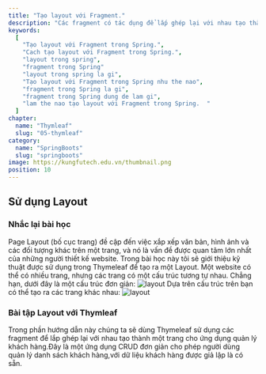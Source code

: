 ```yaml
---
title: "Tạo layout với Fragment."
description: "Các fragment có tác dụng để lắp ghép lại với nhau tạo thành một trang."
keywords:
  [
    "Tạo layout với Fragment trong Spring.",
    "Cach tạo layout với Fragment trong Spring.",
    "layout trong spring",
    "fragment trong Spring"
    "layout trong spring la gi",
    "Tạo layout với Fragment trong Spring nhu the nao",
    "fragment trong Spring la gi",
    "fragment trong Spring dung de lam gi",
    "lam the nao tạo layout với Fragment trong Spring.  "
  ]
chapter:
  name: "Thymleaf"
  slug: "05-thymleaf"
category:
  name: "SpringBoots"
  slug: "springboots"
image: https://kungfutech.edu.vn/thumbnail.png
position: 10
---
```

## Sử dụng Layout

### Nhắc lại bài học
Page Layout (bố cục trang) đề cập đến việc xắp xếp văn bản, hình ảnh và các đối tượng khác trên một trang, và nó là vấn đề được quan tâm lớn nhất của những người thiết kế website. Trong bài học này tôi sẽ giới thiệu kỹ thuật được sử dụng trong Thymeleaf để tạo ra một Layout.
Một website có thể có nhiều trang, nhưng các trang có một cấu trúc tương tự nhau. Chẳng hạn, dưới đây là một cấu trúc đơn giản:
 ![layout](https://s1.o7planning.com/vi/12369/images/40274059.png)
 Dựa trên cấu trúc trên bạn có thể tạo ra các trang khác nhau:
 ![layout](https://s1.o7planning.com/vi/12369/images/40277382.gif)
 
 ### Bài tập Layout với Thymleaf
Trong phần hướng dẫn này chúng ta sẽ dùng Thymeleaf sử dụng các fragment để lắp ghép lại với nhau tạo thành một trang cho ứng dụng quản lý khách hàng.Đây là một ứng dụng CRUD đơn giản cho phép người dùng quản lý danh sách khách hàng,với dữ liệu khách hàng được giả lập là có sẵn.
